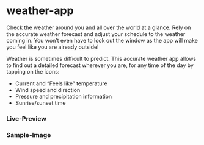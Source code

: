 # weather-app

Check the weather around you and all over the world at a glance.
Rely on the accurate weather forecast and adjust your schedule to the weather coming in. You won’t even have to look out the window as the app will make you feel like you are already outside!

Weather is sometimes difficult to predict. This accurate weather app allows to find out a detailed forecast wherever you are, for any time of the day by tapping on the icons:
- Current and “Feels like” temperature
- Wind speed and direction
- Pressure and precipitation information 
- Sunrise/sunset time

### Live-Preview
<!-- [Click Here to View Live Preview](https://amanovishnu.github.io/Weather-App/index.html) -->

### Sample-Image
<!-- ![Homepage](Snapshots/SnapshotOne.png) -->
